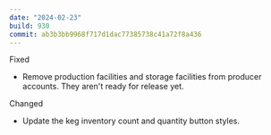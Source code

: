 ```yaml
---
date: "2024-02-23"
build: 930
commit: ab3b3bb9968f717d1dac77385738c41a72f8a436
---
```


Fixed
- Remove production facilities and storage facilities from producer accounts. They aren't ready for release yet.

Changed
- Update the keg inventory count and quantity button styles.
